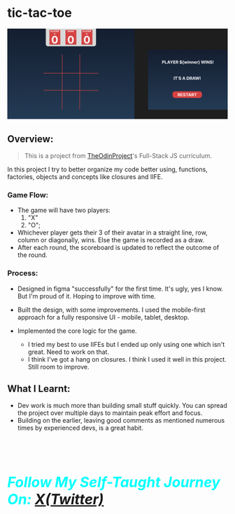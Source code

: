 # tic-tac-toe

![Tic-Tac-Toe UI](./design-files/desktop.png "Tic-Tac-Toe UI")

## Overview:

> This is a project from [TheOdinProject](https://www.theodinproject.com)'s
> Full-Stack JS curriculum.

In this project I try to better organize my code better using, functions,
factories, objects and concepts like closures and IIFE.

### Game Flow:

- The game will have two players:
  1. "X"
  2. "O";
- Whichever player gets their 3 of their avatar in a straight line, row, column
  or diagonally, wins. Else the game is recorded as a draw.
- After each round, the scoreboard is updated to reflect the outcome of the
  round.

### Process:

- Designed in figma "successfully" for the first time. It's ugly, yes I know.
  But I'm proud of it. Hoping to improve with time.

- Built the design, with some improvements. I used the mobile-first approach for
  a fully responsive UI - mobile, tablet, desktop.

- Implemented the core logic for the game.
  - I tried my best to use IIFEs but I ended up only using one which isn't
    great. Need to work on that.
  - I think I've got a hang on closures. I think I used it well in this project.
    Still room to improve.

## What I Learnt:

- Dev work is much more than building small stuff quickly. You can spread the
  project over multiple days to maintain peak effort and focus.
- Building on the earlier, leaving good comments as mentioned numerous times by
  experienced devs, is a great habit.

<p style= "font-weight: bold; font-style: italic; text-transform: capitalize; color: cyan; font-size: 2rem; margin-top: 3em">Follow my self-taught journey on: <a href="https://www.x.com/thesyntaxdude">X(Twitter)</a></p>

